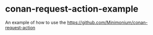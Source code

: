 # conan-request-action-example
An example of how to use the https://github.com/Minimonium/conan-request-action
